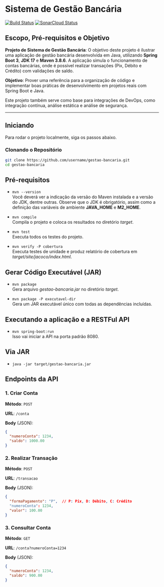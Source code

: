 # Sistema de Gestão Bancária

[![Build Status](https://img.shields.io/badge/Build-Success-green)](https://travis-ci.com)
[![SonarCloud Status](https://sonarcloud.io/api/project_badges/measure?project=example&metric=alert_status)](https://sonarcloud.io)

## Escopo, Pré-requisitos e Objetivo

**Projeto de Sistema de Gestão Bancária**: 
O objetivo deste projeto é ilustrar uma aplicação de gestão bancária desenvolvida em Java, utilizando **Spring Boot 3**, **JDK 17** e **Maven 3.8.6**. A aplicação simula o funcionamento de contas bancárias, onde é possível realizar transações (Pix, Débito e Crédito) com validações de saldo.

**Objetivo**: Prover uma referência para a organização de código e implementar boas práticas de desenvolvimento em projetos reais com Spring Boot e Java. 

Este projeto também serve como base para integrações de DevOps, como integração contínua, análise estática e análise de segurança.

---

## Iniciando

Para rodar o projeto localmente, siga os passos abaixo.

### Clonando o Repositório

```bash
git clone https://github.com/username/gestao-bancaria.git
cd gestao-bancaria
```

## Pré-requisitos

- `mvn --version`<br>
  Você deverá ver a indicação da versão do Maven instalada e
  a versão do JDK, dentre outras. Observe que o JDK é obrigatório, assim como
  a definição das variáveis de ambiente **JAVA_HOME** e **M2_HOME**.

- `mvn compile`<br>
  Compila o projeto e coloca os resultados no diretório _target_.

- `mvn test`<br>
  Executa todos os testes do projeto.

- `mvn verify -P cobertura`<br>
  Executa testes de unidade e produz relatório de
  cobertura em _target/site/jacoco/index.html_.
    
## Gerar Código Executável (JAR)

- `mvn package`<br>
  Gera arquivo _gestao-bancaria.jar_ no diretório _target_.

- `mvn package -P executavel-dir`<br>
  Gera um JAR executável único com todas as dependências incluídas.

## Executando a aplicação e a RESTFul API

- `mvn spring-boot:run`<br>
  Isso vai iniciar a API na porta padrão 8080.

## Via JAR

- `java -jar target/gestao-bancaria.jar`<br>

## Endpoints da API

### 1. Criar Conta

**Método**: `POST`

**URL**: `/conta`

**Body** (JSON):

```json
{
  "numeroConta": 1234,
  "saldo": 1000.00
}
```

### 2. Realizar Transação

**Método**: `POST`

**URL**: `/transacao`

**Body** (JSON):

```json
{
  "formaPagamento": "P",  // P: Pix, D: Débito, C: Crédito
  "numeroConta": 1234,
  "valor": 100.00
}
```

### 3. Consultar Conta

**Método**: `GET`

**URL**: `/conta?numeroConta=1234`

**Body** (JSON):

```json
{
  "numeroConta": 1234,
  "saldo": 900.00
}
```

  
